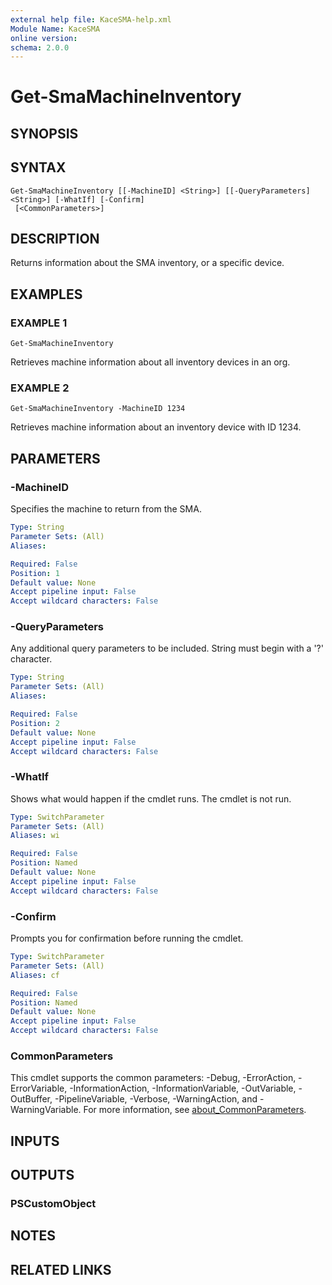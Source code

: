 ```yaml
---
external help file: KaceSMA-help.xml
Module Name: KaceSMA
online version:
schema: 2.0.0
---
```


# Get-SmaMachineInventory

## SYNOPSIS

## SYNTAX

```
Get-SmaMachineInventory [[-MachineID] <String>] [[-QueryParameters] <String>] [-WhatIf] [-Confirm]
 [<CommonParameters>]
```

## DESCRIPTION
Returns information about the SMA inventory, or a specific device.

## EXAMPLES

### EXAMPLE 1
```
Get-SmaMachineInventory
```

Retrieves machine information about all inventory devices in an org.

### EXAMPLE 2
```
Get-SmaMachineInventory -MachineID 1234
```

Retrieves machine information about an inventory device with ID 1234.

## PARAMETERS

### -MachineID
Specifies the machine to return from the SMA.

```yaml
Type: String
Parameter Sets: (All)
Aliases:

Required: False
Position: 1
Default value: None
Accept pipeline input: False
Accept wildcard characters: False
```

### -QueryParameters
Any additional query parameters to be included.
String must begin with a '?' character.

```yaml
Type: String
Parameter Sets: (All)
Aliases:

Required: False
Position: 2
Default value: None
Accept pipeline input: False
Accept wildcard characters: False
```

### -WhatIf
Shows what would happen if the cmdlet runs.
The cmdlet is not run.

```yaml
Type: SwitchParameter
Parameter Sets: (All)
Aliases: wi

Required: False
Position: Named
Default value: None
Accept pipeline input: False
Accept wildcard characters: False
```

### -Confirm
Prompts you for confirmation before running the cmdlet.

```yaml
Type: SwitchParameter
Parameter Sets: (All)
Aliases: cf

Required: False
Position: Named
Default value: None
Accept pipeline input: False
Accept wildcard characters: False
```

### CommonParameters
This cmdlet supports the common parameters: -Debug, -ErrorAction, -ErrorVariable, -InformationAction, -InformationVariable, -OutVariable, -OutBuffer, -PipelineVariable, -Verbose, -WarningAction, and -WarningVariable. For more information, see [about_CommonParameters](http://go.microsoft.com/fwlink/?LinkID=113216).

## INPUTS

## OUTPUTS

### PSCustomObject
## NOTES

## RELATED LINKS
